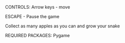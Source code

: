 CONTROLS:
  Arrow keys - move
  
  ESCAPE - Pause the game
  
Collect as many apples as you can and grow your snake


REQUIRED PACKAGES:
  Pygame
